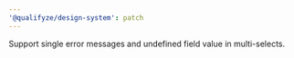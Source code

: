 ```yaml
---
'@qualifyze/design-system': patch
---
```


Support single error messages and undefined field value in multi-selects.

